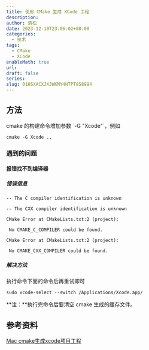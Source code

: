 ```yaml
---
title: 使用 CMake 生成 XCode 工程
description: 
author: 清松
date: 2023-12-10T23:06:02+08:00
categories:
  - 技术
tags:
  - CMake
  - XCode
enableMath: true
url: 
draft: false
series: 
slug: 01HSXACXJXJWKMY4HTPT8S8994
---
```

## 方法
cmake 的构建命令增加参数 \`-G "Xcode"\`，例如  
``` shell
cmake -G Xcode ..
``` 

### 遇到的问题
#### 报错找不到编译器
##### 错误信息
``` text
-- The C compiler identification is unknown

-- The CXX compiler identification is unknown

CMake Error at CMakeLists.txt:2 (project):

 No CMAKE_C_COMPILER could be found.

CMake Error at CMakeLists.txt:2 (project):

 No CMAKE_CXX_COMPILER could be found.
``` 

##### 解决方法
执行命令下面的命令后再重试即可
``` shell
sudo xcode-select --switch /Applications/Xcode.app/
```
**注：**执行完命令后要清空 cmake 生成的缓存文件。

## 参考资料
[Mac cmake生成xcode项目工程](https://blog.csdn.net/song_esther/article/details/105419945)    
